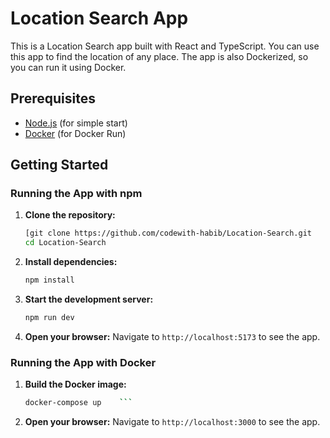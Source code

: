 # Location Search App

This is a Location Search app built with React and TypeScript. You can use this app to find the location of any place. The app is also Dockerized, so you can run it using Docker.

## Prerequisites

- [Node.js](https://nodejs.org/) (for simple start)
- [Docker](https://www.docker.com/) (for Docker Run)

## Getting Started

### Running the App with npm

1. **Clone the repository:**
    ```sh
    [git clone https://github.com/codewith-habib/Location-Search.git
    cd Location-Search
    ```

2. **Install dependencies:**
    ```sh
    npm install
    ```

3. **Start the development server:**
    ```sh
    npm run dev
    ```

4. **Open your browser:**
    Navigate to `http://localhost:5173` to see the app.

### Running the App with Docker

1. **Build the Docker image:**
    ```sh
    docker-compose up    ```

2. **Open your browser:**
    Navigate to `http://localhost:3000` to see the app.

